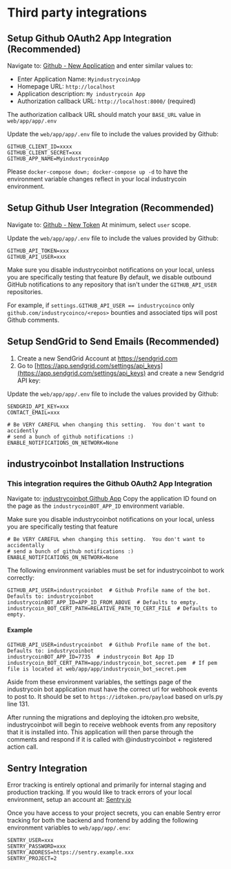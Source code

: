 # Third party integrations

## Setup Github OAuth2 App Integration (Recommended)

Navigate to: [Github - New Application](https://github.com/settings/applications/new) and enter similar values to:

* Enter Application Name: `MyindustrycoinApp`
* Homepage URL: `http://localhost`
* Application description: `My industrycoin App`
* Authorization callback URL: `http://localhost:8000/` (required)

The authorization callback URL should match your `BASE_URL` value in `web/app/app/.env`

Update the `web/app/app/.env` file to include the values provided by Github:

```shell
GITHUB_CLIENT_ID=xxxx
GITHUB_CLIENT_SECRET=xxx
GITHUB_APP_NAME=MyindustrycoinApp
```

Please `docker-compose down; docker-compose up -d` to have the environment variable changes reflect in your local industrycoin environment.

## Setup Github User Integration (Recommended)

Navigate to: [Github - New Token](https://github.com/settings/tokens/new)
At minimum, select `user` scope.

Update the `web/app/app/.env` file to include the values provided by Github:

```shell
GITHUB_API_TOKEN=xxx
GITHUB_API_USER=xxx
```

Make sure you disable industrycoinbot notifications on your local, unless you are specifically testing that feature
By default, we disable outbound GitHub notifications to any repository that isn't under the `GITHUB_API_USER` repositories.

For example, if `settings.GITHUB_API_USER == industrycoinco` only `github.com/industrycoinco/<repos>` bounties and associated tips will post Github comments.

## Setup SendGrid to Send Emails (Recommended)

1. Create a new SendGrid Account at https://sendgrid.com
2. Go to [https://app.sendgrid.com/settings/api_keys](https://app.sendgrid.com/settings/api_keys) and create a new Sendgrid API key:

Update the `web/app/app/.env` file to include the values provided by Github:

```shell
SENDGRID_API_KEY=xxx
CONTACT_EMAIL=xxx
```

```
# Be VERY CAREFUL when changing this setting.  You don't want to accidently
# send a bunch of github notifications :)
ENABLE_NOTIFICATIONS_ON_NETWORK=None
```

## industrycoinbot Installation Instructions

### This integration requires the Github OAuth2 App Integration

Navigate to: [industrycoinbot Github App](https://github.com/apps/industrycoinbot)
Copy the application ID found on the page as the `industrycoinBOT_APP_ID` environment variable.

Make sure you disable industrycoinbot notifications on your local, unless you are specifically testing that feature

```
# Be VERY CAREFUL when changing this setting.  You don't want to accidentally
# send a bunch of github notifications :)
ENABLE_NOTIFICATIONS_ON_NETWORK=None
```

The following environment variables must be set for industrycoinbot to work correctly:

```shell
GITHUB_API_USER=industrycoinbot  # Github Profile name of the bot. Defaults to: industrycoinbot
industrycoinBOT_APP_ID=APP_ID_FROM_ABOVE  # Defaults to empty.
industrycoin_BOT_CERT_PATH=RELATIVE_PATH_TO_CERT_FILE  # Defaults to empty.
```

#### Example

```shell
GITHUB_API_USER=industrycoinbot  # Github Profile name of the bot. Defaults to: industrycoinbot
industrycoinBOT_APP_ID=7735  # industrycoin Bot App ID
industrycoin_BOT_CERT_PATH=app/industrycoin_bot_secret.pem  # If pem file is located at web/app/app/industrycoin_bot_secret.pem
```

Aside from these environment variables, the settings page of the industrycoin bot application must have the correct url for webhook events to post to. It should be set to `https://idtoken.pro/payload` based on urls.py line 131.

After running the migrations and deploying the idtoken.pro website, industrycoinbot will begin to receive webhook events from any repository that it is installed into. This application will then parse through the comments and respond if it is called with @industrycoinbot + registered action call.

## Sentry Integration

Error tracking is entirely optional and primarily for internal staging and production tracking.
If you would like to track errors of your local environment, setup an account at: [Sentry.io](https://sentry.io)

Once you have access to your project secrets, you can enable Sentry error tracking for both the backend and frontend by adding the following environment variables to `web/app/app/.env`:

```shell
SENTRY_USER=xxx
SENTRY_PASSWORD=xxx
SENTRY_ADDRESS=https://sentry.example.xxx
SENTRY_PROJECT=2
```

